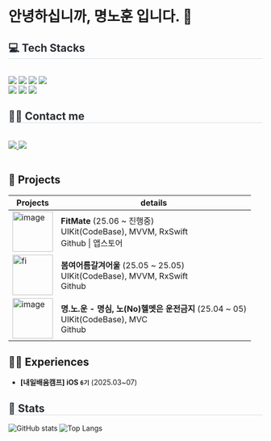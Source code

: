 # 안녕하십니까, 명노훈 입니다. 👋
<div style="text-align: left;">
  <h2 style="border-bottom: 1px solid #d8dee4; color: #282d33;"> 💻 Tech Stacks </h2> <br> 
  <div style="margin: ; text-align: left;" "text-align: left;"> 
    <!-- <img src="https://img.shields.io/badge/IOS-000000?style=flat&logo=IOS&logoColor=white"> -->
    <img src="https://img.shields.io/badge/Swift-F05138?style=flat&logo=Swift&logoColor=white">
    <img src="https://img.shields.io/badge/UIKit-2396F3?style=flat&logo=uikit&logoColor=white">
    <img src="https://img.shields.io/badge/RxSwift-B7178C?style=flat&logo=reactivex&logoColor=white">
    <img src="https://img.shields.io/badge/Firebase-FFCA28?style=flat&logo=Firebase&logoColor=white">
    <br> 
    <img src="https://img.shields.io/badge/Github-181717?style=flat&logo=github&logoColor=white">
    <img src="https://img.shields.io/badge/Notion-000000?style=flat&logo=notion&logoColor=white">
    <img src="https://img.shields.io/badge/Figma-F24E1E?style=flat&logo=figma&logoColor=white">
  </div>
</div>

<div style="text-align: left;">
  <h2 style="border-bottom: 1px solid #d8dee4; color: #282d33;"> 🧑‍💻 Contact me </h2> 
  <br> 
  <div style="text-align: left;"> 
    <a href=mailto:mnh4140@gmail.com> 
      <img src="https://img.shields.io/badge/Gmail-EA4335?style=flat&logo=Gmail&logoColor=white&link=mailto:mnh4140@gmail.com"> 
    </a>
    <a href=https://velog.io/@mnh4140/posts>
      <img src="https://img.shields.io/badge/Velog-20C997?style=flat&logo=Velog&logoColor=white&link=https://velog.io/@mnh4140/posts"> 
    </a>
  </div>  
  <br> 
  <div style="text-align: left;">  </div> 
</div>

## 💾 Projects

|Projects|details|
|---|---|
|<img width="80" alt="image" src="https://github.com/user-attachments/assets/ab815321-83bb-4176-9c45-a1ca0dd1a765" />|<b>FitMate</b> (25.06 ~ 진행중)<br>UIKit(CodeBase), MVVM, RxSwift<br>Github \| 앱스토어|
|<img width="80" alt="fi" src="https://github.com/user-attachments/assets/540cf325-4e6e-4f85-9b63-1fff31abf1fd" />|<b>봄여어름갈겨어울</b> (25.05 ~ 25.05)<br>UIKit(CodeBase), MVVM, RxSwift<br>Github|
|<img width="80" alt="image" src="https://github.com/user-attachments/assets/362f69d2-196c-47fa-9185-836976e978c0" />|<b>명.노.운 - 명심, 노(No)헬멧은 운전금지</b> (25.04 ~ 05)<br>UIKit(CodeBase), MVC<br>Github|

## 👨‍🎓 Experiences
- **[내일배움캠프] iOS `6기`** (2025.03~07)




<div style="text-align: left;">
  <h2 style="border-bottom: 1px solid #d8dee4; color: #282d33;"> 🏅 Stats </h2> 

![GitHub stats](https://github-readme-stats.vercel.app/api?username=mnh4140&show_icons=true&theme=onedark)
![Top Langs](https://github-readme-stats.vercel.app/api/top-langs/?username=mnh4140&layout=compact&theme=onedark)
</div>
